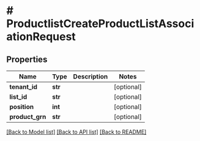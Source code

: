 # # ProductlistCreateProductListAssociationRequest


## Properties 


Name | Type | Description | Notes
------------ | ------------- | ------------- | -------------
**tenant_id**| **str** |   | [optional]
**list_id**| **str** |   | [optional]
**position**| **int** |   | [optional]
**product_grn**| **str** |   | [optional]


[[Back to Model list]](../../README.md#models) [[Back to API list]](../../README.md#endpoints) [[Back to README]](../../README.md)

